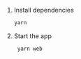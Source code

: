 1. Install dependencies

   ```bash
   yarn
   ```

2. Start the app

   ```bash
    yarn web
   ```
